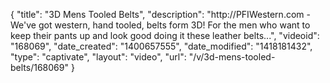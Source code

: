{
    "title": "3D Mens Tooled Belts",
    "description": "http:\/\/PFIWestern.com - We've got western, hand tooled, belts form 3D! For the men who want to keep their pants up and look good doing it these leather belts...",
    "videoid": "168069",
    "date_created": "1400657555",
    "date_modified": "1418181432",
    "type": "captivate",
    "layout": "video",
    "url": "\/v\/3d-mens-tooled-belts\/168069"
}